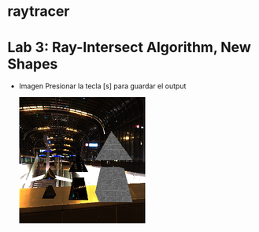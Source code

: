 # raytracer

# Lab 3: Ray-Intersect Algorithm, New Shapes
- Imagen
    Presionar la tecla [s] para guardar el output

    ![Imagen](./raytracer/output.bmp)


 

